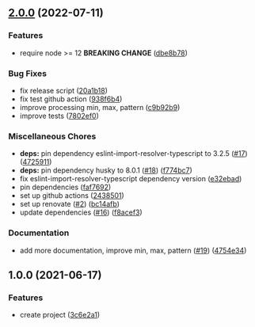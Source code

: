 ## [2.0.0](https://github.com/rudi23/yup-to-openapi/compare/v1.0.0...v2.0.0) (2022-07-11)

### Features

-   require node >= 12 **BREAKING CHANGE** ([dbe8b78](https://github.com/rudi23/yup-to-openapi/commit/dbe8b78040cab29f8285c044ef02de4272270fbf))

### Bug Fixes

-   fix release script ([20a1b18](https://github.com/rudi23/yup-to-openapi/commit/20a1b1829bd503df5dbaef0682560f340f572156))
-   fix test github action ([938f6b4](https://github.com/rudi23/yup-to-openapi/commit/938f6b41a966aa68003d9afc909f656803a4b5fd))
-   improve processing min, max, pattern ([c9b92b9](https://github.com/rudi23/yup-to-openapi/commit/c9b92b9d7b57c6a7f133bfe5c9cfa97d52d282ba))
-   improve tests ([7802ef0](https://github.com/rudi23/yup-to-openapi/commit/7802ef020f8493b1c46bcab9d9587cdecdc22bb5))

### Miscellaneous Chores

-   **deps:** pin dependency eslint-import-resolver-typescript to 3.2.5 ([#17](https://github.com/rudi23/yup-to-openapi/issues/17)) ([4725911](https://github.com/rudi23/yup-to-openapi/commit/47259114ab4807868660871d7c758a46f8de5e4e))
-   **deps:** pin dependency husky to 8.0.1 ([#18](https://github.com/rudi23/yup-to-openapi/issues/18)) ([f774bc7](https://github.com/rudi23/yup-to-openapi/commit/f774bc73d7b5b35ff44e1a196c20c2ba8388eac0))
-   fix eslint-import-resolver-typescript dependency version ([e32ebad](https://github.com/rudi23/yup-to-openapi/commit/e32ebad5e7d6165aa8351bdebeee897e0f42efe9))
-   pin dependencies ([faf7692](https://github.com/rudi23/yup-to-openapi/commit/faf7692094d2857cd8af47650449f9a428b60ee2))
-   set up github actions ([2438501](https://github.com/rudi23/yup-to-openapi/commit/2438501208baf688eb0923ec0693214eebeece77))
-   set up renovate ([#2](https://github.com/rudi23/yup-to-openapi/issues/2)) ([bc14afb](https://github.com/rudi23/yup-to-openapi/commit/bc14afba14cc771fd3cb4418e806f44d08813088))
-   update dependencies ([#16](https://github.com/rudi23/yup-to-openapi/issues/16)) ([f8acef3](https://github.com/rudi23/yup-to-openapi/commit/f8acef312e71eb00b0cdc73176ad42673b2e3edd))

### Documentation

-   add more documentation, improve min, max, pattern ([#19](https://github.com/rudi23/yup-to-openapi/issues/19)) ([4754e34](https://github.com/rudi23/yup-to-openapi/commit/4754e346f6c8a94ca47e85ab73010daae8383270))

## 1.0.0 (2021-06-17)

### Features

-   create project ([3c6e2a1](https://github.com/rudi23/yup-to-openapi/commit/3c6e2a18c44bf150e5e6ef8982802390ad617fcd))

